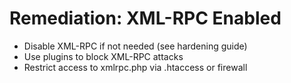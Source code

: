 # Remediation: XML-RPC Enabled

- Disable XML-RPC if not needed (see hardening guide)
- Use plugins to block XML-RPC attacks
- Restrict access to xmlrpc.php via .htaccess or firewall
